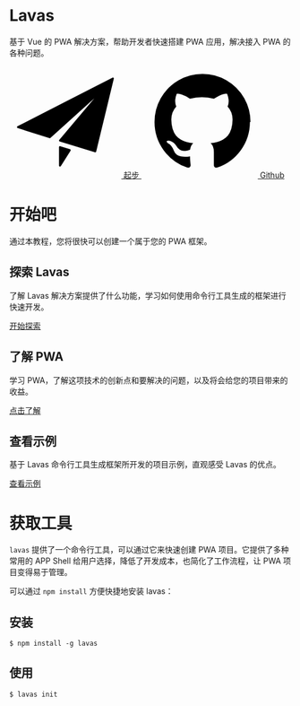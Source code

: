 <style lang="stylus" scoped="off">
.md-content
    padding 0
</style>

<style lang="stylus">
$color-black = #263238
$color-blue = rgb(40, 116, 240)
$color-white = #fff
$color-grey = #ccc
$color-grey-light = #f0f5f6
$color-green = #4caf50

.to-github
    display none

.m-container
    width 100%

.m-box
    max-width 1200px
    overflow hidden
    margin 0 auto
    padding 0 20px

.m-title
    padding 0
    margin-bottom 20px
    border-left 4px solid $color-blue
    padding-left 14px
    padding-bottom 0
    line-height 1

.m-def
    color $color-white
    text-align center
    overflow hidden
    padding-top 60px
    padding-bottom 40px

    h1
        color $color-white
        font-size 48px
        margin-bottom 20px

    p
        margin-bottom 40px

    .btn-box
        text-align center


    .m-btn
        display inline-block

.m-intro
    max-width 1200px
    overflow hidden
    margin 0 auto
    padding-bottom 20px

.m-intro-box
    width 33.33%
    float left
    padding 0 20px 0 0
    box-sizing border-box

    h2
        text-align center

.m-btn
    display block
    position relative
    width 200px
    height 40px
    line-height 40px
    border-radius 3px
    text-align center
    margin 0 auto
    font-weight 600
    box-shadow 0 1px 5px rgba(0, 0, 0, .2), 0 2px 2px rgba(0, 0, 0, .14), 0 3px 1px -2px rgba(0, 0, 0, .12)

    &:hover
        text-decoration none

        &:after
            content ''
            position absolute
            top 0
            right 0
            bottom 0
            left 0
            background $color-white
            opacity .08
            border-radius inherit

    &:active
        box-shadow 0 5px 5px -3px rgba(0, 0, 0, .2), 0 8px 10px 1px rgba(0, 0, 0, .14), 0 3px 14px 2px rgba(0, 0, 0, .12)

    &.m-blue
        color $color-white

    &.m-grey
        color $color-black
        background $color-grey
        &:hover
            &:after
                background $color-black

    &.m-green
        color $color-white
        background $color-green

    &.m-white
        color $color-black
        background $color-white
        &:hover
            &:after
                background $color-black

.icon-svg
    width 16px
    height 16px
    vertical-align text-top
    fill $color-black
    margin-top -3px

.m-blue
    background $color-blue !important

.m-grey-light
    background $color-grey-light

.m-tool
    padding-bottom 40px
.m-code-box
    overflow hidden
.m-code
    float left
    width 50%
    box-sizing border-box
    h2
        margin 20px 0 10px
    &:nth-child(odd)
        padding-right 15px
    &:nth-child(even)
        padding-left 15px
    pre
        padding 12px
        code
            margin 0
    h3
        margin-bottom 10px

@media screen and (min-width: 1001px)
    .m-intro-box
        p
            height 90px
@media screen and (max-width: 1000px)
    .m-code
        float none
        width 100%
        padding 0 !important

@media screen and (max-width: 900px)
    .m-intro-box
        h2
            height 48px

        p
            height 110px


@media screen and (max-width: 800px)
    .m-intro-box
        width 100%
        padding 0

        h2
            height auto

        p
            height auto

@media screen and (max-width: 600px)
    .m-def
        .btn-box
            .m-btn
                display block
                margin-bottom 10px

</style>

<div class="m-container m-blue">
    <div class="m-box m-def">
        <h1>Lavas</h1>
        <p>基于 Vue 的 PWA 解决方案，帮助开发者快速搭建 PWA 应用，解决接入 PWA 的各种问题。</p>
        <div class="btn-box">
            <a class="m-btn m-white" href="/guide/vue/doc/vue/01-foundation/02-quick-tour-by-cli">
                <svg t="1498645229475" class="icon-svg" style="" viewBox="0 0 1024 1024" version="1.1" xmlns="http://www.w3.org/2000/svg" p-id="3493" xmlns:xlink="http://www.w3.org/1999/xlink" width="200" height="200">
                    <path d="M951.975936 107.853824c-2.75968-2.184192-6.536192-2.57024-9.614336-0.944128L74.161152 550.883328c-3.231744 1.659904-5.136384 5.085184-4.855808 8.702976 0.318464 3.615744 2.761728 6.690816 6.221824 7.794688l290.622464 92.377088c3.057664 0.959488 6.360064 0.242688 8.704-1.88928L776.901632 295.631872 455.88992 675.607552c-1.941504 2.28864-2.604032 5.41696-1.747968 8.29952 0.854016 2.884608 3.09248 5.157888 5.971968 6.030336l322.486272 98.23232c0.833536 0.263168 1.714176 0.384 2.5856 0.384 1.533952 0 3.072-0.402432 4.438016-1.17248 2.12992-1.220608 3.6864-3.265536 4.261888-5.661696L955.117568 116.992C955.943936 113.586176 954.715136 110.021632 951.975936 107.853824z" p-id="3494"></path>
                    <path d="M554.471424 760.485888l-89.129984-27.4176c-2.692096-0.874496-5.659648-0.349184-7.933952 1.343488-2.289664 1.698816-3.636224 4.370432-3.636224 7.201792l0 168.221696c0 3.986432 2.624512 7.48032 6.464512 8.597504 0.805888 0.228352 1.645568 0.350208 2.48832 0.350208 3.004416 0 5.885952-1.52064 7.549952-4.160512l89.119744-140.798976c1.504256-2.361344 1.819648-5.279744 0.841728-7.882752C559.273984 763.319296 557.140992 761.309184 554.471424 760.485888z" p-id="3495"></path>
                </svg>
                起步
            </a>
            &nbsp;
            <a class="m-btn m-grey" target="_blank" href="https://github.com/lavas-project">
                <svg t="1498641781602" class="icon-svg" style="" viewBox="0 0 1024 1024" version="1.1" xmlns="http://www.w3.org/2000/svg" p-id="2360" xmlns:xlink="http://www.w3.org/1999/xlink" width="200" height="200">
                    <path d="M950.857143 512q0 143.428571-83.714286 258t-216.285714 158.571429q-15.428571 2.857143-22.571429-4t-7.142857-17.142857l0-120.571429q0-55.428571-29.714286-81.142857 32.571429-3.428571 58.571429-10.285714t53.714286-22.285714 46.285714-38 30.285714-60 11.714286-86q0-69.142857-45.142857-117.714286 21.142857-52-4.571429-116.571429-16-5.142857-46.285714 6.285714t-52.571429 25.142857l-21.714286 13.714286q-53.142857-14.857143-109.714286-14.857143t-109.714286 14.857143q-9.142857-6.285714-24.285714-15.428571t-47.714286-22-49.142857-7.714286q-25.142857 64.571429-4 116.571429-45.142857 48.571429-45.142857 117.714286 0 48.571429 11.714286 85.714286t30 60 46 38.285714 53.714286 22.285714 58.571429 10.285714q-22.857143 20.571429-28 58.857143-12 5.714286-25.714286 8.571429t-32.571429 2.857143-37.428571-12.285714-31.714286-35.714286q-10.857143-18.285714-27.714286-29.714286t-28.285714-13.714286l-11.428571-1.714286q-12 0-16.571429 2.571429t-2.857143 6.571429 5.142857 8 7.428571 6.857143l4 2.857143q12.571429 5.714286 24.857143 21.714286t18 29.142857l5.714286 13.142857q7.428571 21.714286 25.142857 35.142857t38.285714 17.142857 39.714286 4 31.714286-2l13.142857-2.285714q0 21.714286 2.857143 50.857143t2.857143 30.857143q0 10.285714-7.428571 17.142857t-22.857143 4q-132.571429-44-216.285714-158.571429t-83.714286-258q0-119.428571 58.857143-220.285714t159.714286-159.714286 220.285714-58.857143 220.285714 58.857143 159.714286 159.714286 58.857143 220.285714z" p-id="2361"></path>
                </svg>
                Github
            </a>
        </div>
    </div>
</div>
<div class="m-box">
    <h1 class="m-title">开始吧</h1>
    <p>通过本教程，您将很快可以创建一个属于您的 PWA 框架。</p>
</div>
<div class="m-intro m-box">
    <div class="m-intro-box">
        <h2>探索 Lavas</h2>
        <p>了解 Lavas 解决方案提供了什么功能，学习如何使用命令行工具生成的框架进行快速开发。</p>
        <a class="m-btn m-blue" href="/guide/vue/doc/vue/01-foundation/01-get-start">开始探索</a>
    </div>
    <div class="m-intro-box">
        <h2>了解 PWA</h2>
        <p>学习 PWA，了解这项技术的创新点和要解决的问题，以及将会给您的项目带来的收益。</p>
        <a class="m-btn m-blue" href="/doc">点击了解</a>
    </div>
    <div class="m-intro-box">
        <h2>查看示例</h2>
        <p>基于 Lavas 命令行工具生成框架所开发的项目示例，直观感受 Lavas 的优点。</p>
        <a class="m-btn m-blue" href="/demo">查看示例</a>
    </div>
</div>

<div class="m-container m-grey-light">
    <div class="m-box m-tool">
        <h1 class="m-title">获取工具</h1>
        <p>
            <code>lavas</code> 提供了一个命令行工具，可以通过它来快速创建 PWA 项目。它提供了多种常用的 APP Shell 给用户选择，降低了开发成本，也简化了工作流程，让 PWA 项目变得易于管理。
        </p>
        <p>可以通过 <code>npm install</code> 方便快捷地安装 lavas：</p>
        <div class="m-code-box">
            <div class="m-code">
                <h2>安装</h2>
                <pre><code><span class="hljs-meta">$</span> <span class="hljs-built_in">npm</span> install -g <span class="hljs-keyword">lavas</span></code></pre>
            </div>
            <div class="m-code">
                <h2>使用</h2>
                <pre><code><span class="hljs-meta">$</span> <span class="hljs-keyword">lavas</span> init</code></pre>
            </div>
        </div>
    </div>
</div>
